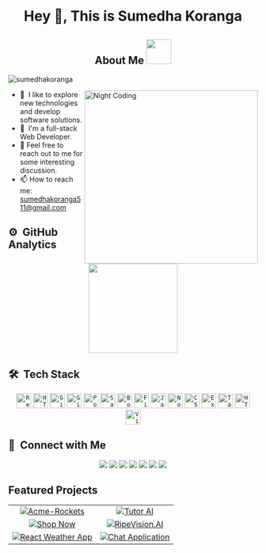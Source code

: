 <h1 align='center'>Hey 👋, This is Sumedha Koranga</h1>
<p align = 'center'> 
<h2 align='center'>About Me <img src="https://media.giphy.com/media/v1.Y2lkPTc5MGI3NjExY2VqaGNoNTltb2hlczlpcWRua25rYnd4am9hZ2VsaXpwMnhxZHV1byZlcD12MV9pbnRlcm5hbF9naWZfYnlfaWQmY3Q9cw/WUlplcMpOCEmTGBtBW/giphy.gif" width="50"></h2>
<p align="left"> <img src="https://komarev.com/ghpvc/?username=sumedhakoranga" alt="sumedhakoranga" /> </p>

<img alt="Night Coding" src="https://user-images.githubusercontent.com/74038190/212750155-3ceddfbd-19d3-40a3-87af-8d329c8323c4.gif" align="right" width="350"/>

<!-- - 🔭 I’m currently working on ... -->

- 🌱 &nbsp;I like to explore new technologies and develop software solutions.
- 👯 &nbsp;I'm a full-stack Web Developer.
- 💬&nbsp;Feel free to reach out to me for some interesting discussion.
- 📫 How to reach me: sumedhakoranga511@gmail.com
<!-- - ⚡ Fun fact: -->



## ⚙️ &nbsp;GitHub Analytics

<!--<p align="center">
<a href="https://github.com/sumedhakoranga">
  <img height="180em" src="https://github-readme-stats.vercel.app/api?username=sumedhakoranga&theme=dracula&count_private=true&show_icons=true&include_all_commits=true"/>
</a>
</p>-->

<div align="center">
  <a href="https://github.com/sumedhakoranga">
    <img height="180em" src="https://github-readme-stats.vercel.app/api?username=sumedhakoranga&theme=dracula&count_private=true&show_icons=true&include_all_commits=true"/>
  </a>
  <!--<img height="180em" src="https://github-readme-stats.vercel.app/api/top-langs/?username=sumedhakoranga&langs_count=10&theme=dracula&hide_border=true&include_all_commits=true&count_private=true&layout=compact"/>-->
</div>

## 🛠 &nbsp;Tech Stack
<div align="center">
	<code><img width="30" src="https://user-images.githubusercontent.com/25181517/183897015-94a058a6-b86e-4e42-a37f-bf92061753e5.png" alt="React" title="React"/></code>
	<code><img width="30" src="https://user-images.githubusercontent.com/25181517/192107854-765620d7-f909-4953-a6da-36e1ef69eea6.png" alt="HTTP" title="HTTP"/></code>
	<code><img width="30" src="https://user-images.githubusercontent.com/25181517/192108374-8da61ba1-99ec-41d7-80b8-fb2f7c0a4948.png" alt="GitHub" title="GitHub"/></code>
	<code><img width="30" src="https://user-images.githubusercontent.com/25181517/192108372-f71d70ac-7ae6-4c0d-8395-51d8870c2ef0.png" alt="Git" title="Git"/></code>
	<code><img width="30" src="https://user-images.githubusercontent.com/25181517/192109061-e138ca71-337c-4019-8d42-4792fdaa7128.png" alt="Postman" title="Postman"/></code>
	<code><img width="30" src="https://user-images.githubusercontent.com/25181517/192158956-48192682-23d5-4bfc-9dfb-6511ade346bc.png" alt="Sass" title="Sass"/></code>
	<code><img width="30" src="https://user-images.githubusercontent.com/25181517/183898054-b3d693d4-dafb-4808-a509-bab54cf5de34.png" alt="Bootstrap" title="Bootstrap"/></code>
	<code><img width="30" src="https://user-images.githubusercontent.com/25181517/189716855-2c69ca7a-5149-4647-936d-780610911353.png" alt="Firebase" title="Firebase"/></code>
	<code><img width="30" src="https://user-images.githubusercontent.com/25181517/117447155-6a868a00-af3d-11eb-9cfe-245df15c9f3f.png" alt="JavaScript" title="JavaScript"/></code>
	<code><img width="30" src="https://user-images.githubusercontent.com/25181517/183568594-85e280a7-0d7e-4d1a-9028-c8c2209e073c.png" alt="Node.js" title="Node.js"/></code>
	<code><img width="30" src="https://user-images.githubusercontent.com/25181517/183898674-75a4a1b1-f960-4ea9-abcb-637170a00a75.png" alt="CSS" title="CSS"/></code>
	<code><img width="30" src="https://user-images.githubusercontent.com/25181517/183859966-a3462d8d-1bc7-4880-b353-e2cbed900ed6.png" alt="Express" title="Express"/></code>
	<code><img width="30" src="https://user-images.githubusercontent.com/25181517/202896760-337261ed-ee92-4979-84c4-d4b829c7355d.png" alt="Tailwind CSS" title="Tailwind CSS"/></code>
	<code><img width="30" src="https://user-images.githubusercontent.com/25181517/192158954-f88b5814-d510-4564-b285-dff7d6400dad.png" alt="HTML" title="HTML"/></code>
	<code><img width="30" src="https://user-images.githubusercontent.com/25181517/192108891-d86b6220-e232-423a-bf5f-90903e6887c3.png" alt="Visual Studio Code" title="Visual Studio Code"/></code>
</div>

## 💭 &nbsp;Connect with Me
<p align = 'center'>
<a href="https://sumedha.info/"><img src="https://img.shields.io/badge/-sumedha.info-9d2525?style=flat&logo=Google-Chrome&logoColor=white"/></a>
<a href = https://www.linkedin.com/in/sumedhakoranga/ target='_blank'> <img src="https://img.shields.io/badge/-Sumedha_Koranga-165fa0?style=flat&logo=Linkedin"/></a> 
<a href="mailto:sumedhakoranga511@gmail.com" target="_blank"><img src="https://img.shields.io/badge/-sumedhakoranga511%40gmail.com-c85016?style=flat&logo=Gmail&logoColor=white"/></a>
<a href = https://github.com/sumedhakoranga target='_blank'> <img src="https://img.shields.io/badge/-Sumedha_Koranga-817979?style=flat&logo=GitHub&logoColor=white"/></a>
<a href = https://twitter.com/sumedhakoranga target='_blank'> <img src="https://img.shields.io/badge/-sumedhakoranga-272323?style=flat&logo=Twitter&logoColor=white"/></a>
<a href="https://www.goodreads.com/sumedhakoranga" target="_blank"><img src="https://img.shields.io/badge/-Sumedha_Koranga-cfa218?style=flat&logo=Goodreads&logoColor=white"/></a>
<a href = https://www.kaggle.com/sumedhakoranga target='_blank'> <img src="https://img.shields.io/badge/-Sumedha_Koranga-71ade3?style=flat&logo=Kaggle&logoColor=black"/></a>
</p>

## Featured Projects
<div align="center">
<table>
  <tr>
    <td align="center">
      <a href="https://github.com/sumedhakoranga/Acme-Rockets">
        <img src="https://github-readme-stats.vercel.app/api/pin/?username=sumedhakoranga&theme=rose_pine&hide_border=true&show_icons=true&repo=Acme-Rockets" alt="Acme-Rockets" />
      </a>
    </td>
    <td align="center">
      <a href="https://github.com/sumedhakoranga/TutorAI">
        <img src="https://github-readme-stats.vercel.app/api/pin/?username=sumedhakoranga&theme=rose_pine&hide_border=true&show_icons=true&repo=TutorAI" alt="Tutor AI" />
      </a>
    </td>
  </tr>
  <tr>
    <td align="center">
      <a href="https://github.com/sumedhakoranga/Sum-luxe">
        <img src="https://github-readme-stats.vercel.app/api/pin/?username=sumedhakoranga&theme=rose_pine&hide_border=true&show_icons=true&repo=Sum-luxe" alt="Shop Now" />
      </a>
    </td>
    <td align="center">
      <a href="https://github.com/sumedhakoranga/RipeVision.AI">
        <img src="https://github-readme-stats.vercel.app/api/pin/?username=sumedhakoranga&theme=rose_pine&hide_border=true&show_icons=true&repo=RipeVision.AI" alt="RipeVision.AI" />
      </a>
    </td>
  </tr>
  <tr>
    <td align="center">
      <a href="https://github.com/sumedhakoranga/weatherapp">
        <img src="https://github-readme-stats.vercel.app/api/pin/?username=sumedhakoranga&theme=rose_pine&hide_border=true&show_icons=true&repo=weatherapp" alt="React Weather App" />
      </a>
    </td>
    <td align="center">
      <a href="https://github.com/sumedhakoranga/CommuniCue">
        <img src="https://github-readme-stats.vercel.app/api/pin/?username=sumedhakoranga&theme=rose_pine&hide_border=true&show_icons=true&repo=CommuniCue" alt="Chat Application" />
      </a>
    </td>
  </tr>
</table>

</div>
